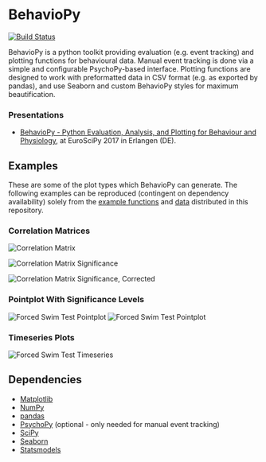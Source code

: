 # BehavioPy

[![Build Status](https://travis-ci.org/TheChymera/behaviopy.svg?branch=master)](https://travis-ci.org/TheChymera/behaviopy)

BehavioPy is a python toolkit providing evaluation (e.g. event tracking) and plotting functions for behavioural data.
Manual event tracking is done via a simple and configurable PsychoPy-based interface.
Plotting functions are designed to work with preformatted data in CSV format (e.g. as exported by pandas), and use Seaborn and custom BehavioPy styles for maximum beautification.

### Presentations

* [BehavioPy - Python Evaluation, Analysis, and Plotting for Behaviour and Physiology](https://bitbucket.org/TheChymera/behaviopy_repsep/raw/7d626813659efa1345efbf07faafaa9a6bcf3876/poster.pdf), at EuroSciPy 2017 in Erlangen (DE).

## Examples

These are some of the plot types which BehavioPy can generate. 
The following examples can be reproduced (contingent on dependency availability) solely from the [example functions](behaviopy/examples.py) and [data](example_data) distributed in this repository.

### Correlation Matrices

![Correlation Matrix](http://www.chymera.eu/img/examples/behaviopy/corr.png "Correlation Matrix")

![Correlation Matrix Significance](http://www.chymera.eu/img/examples/behaviopy/corr_p.png "")

![Correlation Matrix Significance, Corrected](http://www.chymera.eu/img/examples/behaviopy/corr_pc.png "")

### Pointplot With Significance Levels

![Forced Swim Test Pointplot](http://chymera.eu/img/examples/behaviopy/fst_p.png "")
![Forced Swim Test Pointplot](http://chymera.eu/img/examples/behaviopy/sp_p.png "")

### Timeseries Plots

![Forced Swim Test Timeseries](http://chymera.eu/img/examples/behaviopy/fst_ts.png "")


## Dependencies

* [Matplotlib](http://matplotlib.org/)
* [NumPy](http://www.numpy.org/)
* [pandas](http://pandas.pydata.org/)
* [PsychoPy](http://www.psychopy.org/) (optional - only needed for manual event tracking)
* [SciPy](https://www.scipy.org/scipylib/index.html)
* [Seaborn](https://seaborn.pydata.org/)
* [Statsmodels](https://github.com/statsmodels/statsmodels)
